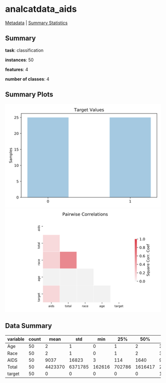 # analcatdata_aids

[Metadata](metadata.yaml) | [Summary Statistics](summary_stats.csv)

## Summary

**task**: classification

**instances**: 50

**features**: 4

**number of classes**: 4

## Summary Plots

![Labels](label.svg)
![Corr](corr.svg)

## Data Summary

|	variable	|	count	|	mean	|	std	|	min	|	25%	|	50%	|	75%	|	max|
| --- | --- | --- | --- | --- | --- | --- | --- | --- |
|	Age	|	50	|	2	|	1	|	0	|	1	|	2	|	3	|	4
|	Race	|	50	|	2	|	1	|	0	|	1	|	2	|	3	|	4
|	AIDS	|	50	|	9037	|	16823	|	3	|	114	|	1640	|	9073	|	82334
|	Total	|	50	|	4423370	|	6371785	|	162616	|	702786	|	1616417	|	2806359	|	22686934
|	target	|	50	|	0	|	0	|	0	|	0	|	0	|	1	|	1
